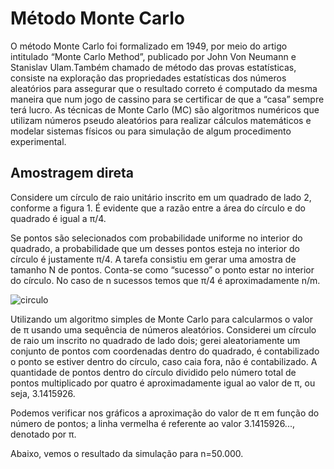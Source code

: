 # Método Monte Carlo

O método Monte Carlo foi formalizado em 1949, por meio do artigo intitulado “Monte Carlo Method”, publicado por John Von Neumann e Stanislav Ulam.Também chamado de método das provas estatísticas, consiste na exploração das propriedades estatísticas dos números aleatórios para assegurar que o resultado correto é computado da mesma maneira que num jogo de cassino para se certificar de que a “casa” sempre terá lucro. As técnicas de Monte Carlo (MC) são algoritmos numéricos que utilizam números pseudo aleatórios para realizar cálculos matemáticos e modelar sistemas físicos ou para simulação de algum procedimento experimental.

## Amostragem direta

Considere um círculo de raio unitário inscrito em um quadrado de lado 2, conforme a figura 1. É
evidente que a razão entre a área do círculo e do quadrado é igual a π/4.

Se pontos são selecionados com probabilidade uniforme no interior do quadrado, a probabilidade que
um desses pontos esteja no interior do círculo é justamente π/4.  A tarefa consistiu em gerar uma amostra
de tamanho N de pontos. Conta-se como “sucesso” o ponto estar no interior do círculo. No caso de n
sucessos temos que π/4 é aproximadamente n/m.

![circulo](https://user-images.githubusercontent.com/71646387/148658141-f295b703-cc20-4cd3-9bab-79e14329c7e7.png)

Utilizando um algoritmo simples de Monte Carlo para calcularmos o valor de π usando uma sequência
de números aleatórios. Considerei um círculo de raio um inscrito no quadrado de lado dois; gerei
aleatoriamente um conjunto de pontos com coordenadas dentro do quadrado, é contabilizado o ponto se
estiver dentro do círculo, caso caia fora, não é contabilizado. A quantidade de pontos dentro do círculo
dividido pelo número total de pontos multiplicado por quatro é aproximadamente igual ao valor de π,
ou seja, 3.1415926. 

Podemos verificar nos gráficos a aproximação do valor de π em função do número de
pontos; a linha vermelha é referente ao valor 3.1415926..., denotado por π.

Abaixo, vemos o resultado da simulação para n=50.000.

